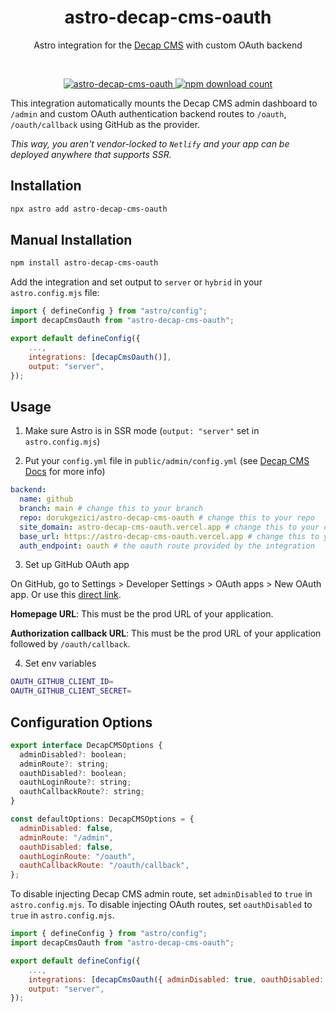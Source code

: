 <div align="center">
	<h1 align="center">astro-decap-cms-oauth</h1>
	<p align="center">Astro integration for the <a href="https://decapcms.org" target="_blank">Decap CMS</a> with custom OAuth backend</p>
  <br/>
</div>

<p align="center">
  <a href="https://npmjs.com/package/astro-decap-cms-oauth">
    <img src="https://img.shields.io/npm/v/astro-decap-cms-oauth" alt="astro-decap-cms-oauth" />
  </a>
  <a href="https://npmjs.com/package/astro-decap-cms-oauth">
    <img src="https://img.shields.io/npm/dt/astro-decap-cms-oauth" alt="npm download count">
  </a>
</p>

This integration automatically mounts the Decap CMS admin dashboard to `/admin` and custom OAuth authentication backend routes to `/oauth`, `/oauth/callback` using GitHub as the provider.

_This way, you aren't vendor-locked to `Netlify` and your app can be deployed anywhere that supports SSR._

## Installation

```bash
npx astro add astro-decap-cms-oauth
```

## Manual Installation

```bash
npm install astro-decap-cms-oauth
```

Add the integration and set output to `server` or `hybrid` in your `astro.config.mjs` file:

```js
import { defineConfig } from "astro/config";
import decapCmsOauth from "astro-decap-cms-oauth";

export default defineConfig({
    ...,
    integrations: [decapCmsOauth()],
    output: "server",
});
```

## Usage

1. Make sure Astro is in SSR mode (`output: "server"` set in `astro.config.mjs`)

2. Put your `config.yml` file in `public/admin/config.yml` (see [Decap CMS Docs](https://decapcms.org/docs/add-to-your-site/#configuration) for more info)

```yml
backend:
  name: github
  branch: main # change this to your branch
  repo: dorukgezici/astro-decap-cms-oauth # change this to your repo
  site_domain: astro-decap-cms-oauth.vercel.app # change this to your domain
  base_url: https://astro-decap-cms-oauth.vercel.app # change this to your prod URL
  auth_endpoint: oauth # the oauth route provided by the integration
```

3. Set up GitHub OAuth app

On GitHub, go to Settings > Developer Settings > OAuth apps > New OAuth app. Or use this [direct link](https://github.com/settings/applications/new).

**Homepage URL**: This must be the prod URL of your application.

**Authorization callback URL**: This must be the prod URL of your application followed by `/oauth/callback`.

4. Set env variables

```bash
OAUTH_GITHUB_CLIENT_ID=
OAUTH_GITHUB_CLIENT_SECRET=
```

## Configuration Options

```js
export interface DecapCMSOptions {
  adminDisabled?: boolean;
  adminRoute?: string;
  oauthDisabled?: boolean;
  oauthLoginRoute?: string;
  oauthCallbackRoute?: string;
}

const defaultOptions: DecapCMSOptions = {
  adminDisabled: false,
  adminRoute: "/admin",
  oauthDisabled: false,
  oauthLoginRoute: "/oauth",
  oauthCallbackRoute: "/oauth/callback",
};
```

To disable injecting Decap CMS admin route, set `adminDisabled` to `true` in `astro.config.mjs`.
To disable injecting OAuth routes, set `oauthDisabled` to `true` in `astro.config.mjs`.

```js
import { defineConfig } from "astro/config";
import decapCmsOauth from "astro-decap-cms-oauth";

export default defineConfig({
    ...,
    integrations: [decapCmsOauth({ adminDisabled: true, oauthDisabled: true })],
    output: "server",
});
```
